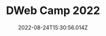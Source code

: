 ---
title: DWeb Camp 2022
created-on: 2022-06-27T15:30:55.950Z
updated-on: 2022-06-27T15:30:55.964Z
published-on: 2022-06-27T15:30:55.978Z
f_featured: false
f_description: Navarro, CA
f_cta: https://dwebcamp.org/
f_cta-text: Learn More
f_start-date: 2023-08-24T15:30:55.987Z
f_end-date: 2023-08-28T15:30:55.996Z
f_image:
  url: /assets/images/dweb-camp.png
f_event-date: 2022-08-24T15:30:00.000Z
f_event-type: Event
f_icon-type: Info
tags: events
layout: "[events].html"
date: 2022-08-24T15:30:56.014Z
seo:
  noindex: false
  twitter:title: summary
  twitter:card: summary
---